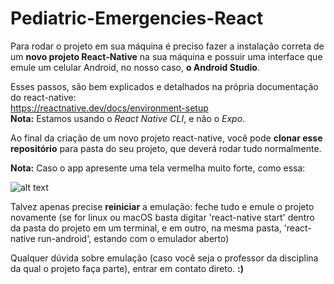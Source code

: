 # Pediatric-Emergencies-React
Para rodar o projeto em sua máquina é preciso fazer a instalação correta de um **novo projeto React-Native** na sua máquina e possuir uma interface que emule um celular Android, no nosso caso, **o Android Studio**.  


Esses passos, são bem explicados e detalhados na própria documentação do react-native:  
https://reactnative.dev/docs/environment-setup  
**Nota:** Estamos usando o *React Native CLI*, e não o *Expo*.


Ao final da criação de um novo projeto react-native, você pode **clonar esse repositório** para pasta do seu projeto, que deverá rodar tudo normalmente.

**Nota:** Caso o app apresente uma tela vermelha muito forte, como essa:

![alt text](https://user-images.githubusercontent.com/10114716/51761869-3f1a6100-20df-11e9-991c-72c66e93889f.png)

Talvez apenas precise **reiniciar** a emulação: feche tudo e emule o projeto novamente (se for linux ou macOS basta digitar 'react-native start' dentro da pasta do projeto em um terminal, e em outro, na mesma pasta, 'react-native run-android', estando com o emulador aberto)

Qualquer dúvida sobre emulação (caso você seja o professor da disciplina da qual o projeto faça parte), entrar em contato direto. **:)** 

